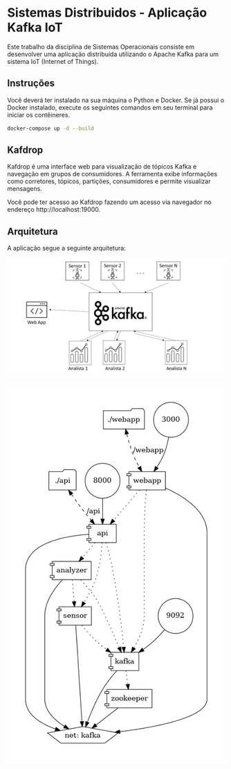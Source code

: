 # Sistemas Distribuidos - Aplicação Kafka IoT

Este trabalho da disciplina de Sistemas Operacionais consiste em desenvolver uma aplicação distribuída utilizando o Apache Kafka para um sistema IoT (Internet of Things).

## Instruções

Você deverá ter instalado na sua máquina o Python e Docker. Se já possui o Docker instalado, execute os seguintes comandos em seu terminal para iniciar os contêineres.

```bash
docker-compose up -d --build
```

## Kafdrop

Kafdrop é uma interface web para visualização de tópicos Kafka e navegação em grupos de consumidores. A ferramenta exibe informações como corretores, tópicos, partições, consumidores e permite visualizar mensagens.

Você pode ter acesso ao Kafdrop fazendo um acesso via navegador no endereço http://localhost:19000.

## Arquitetura

A aplicação segue a seguinte arquitetura:

![arquitetura](docs/arquitetura.png)

![docker-compose](docs/docker-compose.png)
